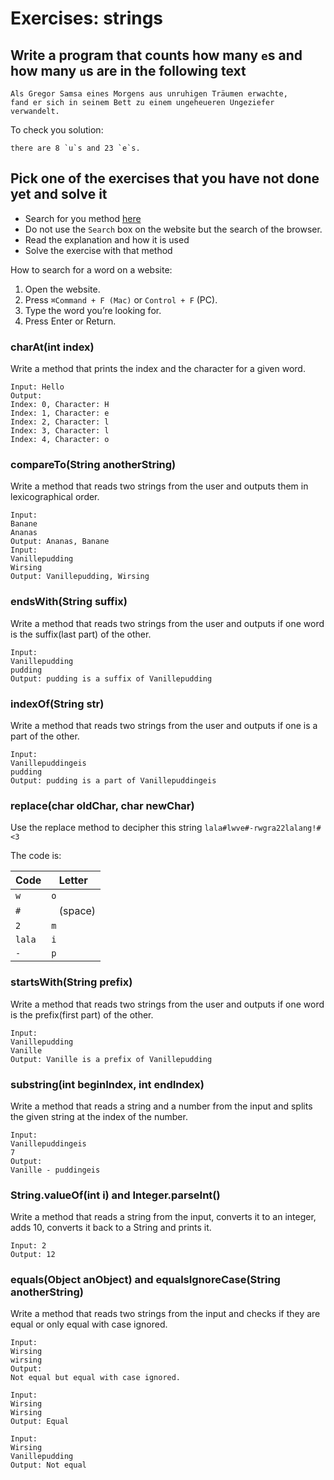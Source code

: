 # Exercises: strings

## Write a program that counts how many `e`s and how many `u`s are in the following text

```text
Als Gregor Samsa eines Morgens aus unruhigen Träumen erwachte, 
fand er sich in seinem Bett zu einem ungeheueren Ungeziefer verwandelt.
```

To check you solution:
 
```text
there are 8 `u`s and 23 `e`s.
```

## Pick one of the exercises that you have not done yet and solve it

- Search for you method [here](https://docs.oracle.com/javase/9/docs/api/java/lang/String.html) 
- Do not use the `Search` box on the website but the search of the browser.
- Read the explanation and how it is used
- Solve the exercise with that method

How to search for a word on a website:
 
1. Open the website.
2. Press `⌘Command + F (Mac)` or `Control + F` (PC).
3. Type the word you’re looking for.
4. Press Enter or Return.

### charAt(int index)

Write a method that prints the index and the character for a given word.

```text
Input: Hello
Output:
Index: 0, Character: H
Index: 1, Character: e
Index: 2, Character: l
Index: 3, Character: l
Index: 4, Character: o
```

### compareTo(String anotherString)

Write a method that reads two strings from the user and outputs them in lexicographical order.

```text
Input:
Banane
Ananas
Output: Ananas, Banane
Input:
Vanillepudding
Wirsing
Output: Vanillepudding, Wirsing
```

### endsWith(String suffix)

Write a method that reads two strings from the user and outputs if one word is the suffix(last part) of the other.

```text
Input: 
Vanillepudding
pudding
Output: pudding is a suffix of Vanillepudding
```

### indexOf(String str)

Write a method that reads two strings from the user and outputs if one is a part of the other.

```text
Input: 
Vanillepuddingeis
pudding
Output: pudding is a part of Vanillepuddingeis
```

### replace(char oldChar, char newChar)

Use the replace method to decipher this string `lala#lwve#-rwgra22lalang!#<3`

The code is:

 Code  | Letter
-------|------
`w`    | `o`
`#`    | ` ` (space)
`2`    | `m`
`lala` | `i`
`-`    | `p`

### startsWith(String prefix)

Write a method that reads two strings from the user and outputs if one word is the prefix(first part) of the other.

```text
Input: 
Vanillepudding
Vanille
Output: Vanille is a prefix of Vanillepudding
```

### substring(int beginIndex, int endIndex)

Write a method that reads a string and a number from the input and splits the given string at the index of the number.

```text
Input: 
Vanillepuddingeis
7
Output:
Vanille - puddingeis
```

### String.valueOf(int i) and Integer.parseInt()

Write a method that reads a string from the input, converts it to an integer, adds 10, converts it back to a String and prints it.

```text
Input: 2
Output: 12
```

### equals(Object anObject) and equalsIgnoreCase(String anotherString)

Write a method that reads two strings from the input and checks if they are equal or only equal with case ignored.

```text
Input:
Wirsing
wirsing
Output: 
Not equal but equal with case ignored.

Input:
Wirsing
Wirsing
Output: Equal

Input:
Wirsing
Vanillepudding
Output: Not equal
```